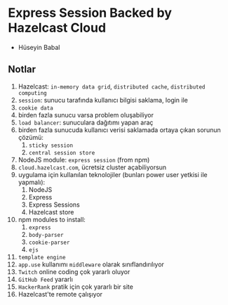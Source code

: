 # Express Session Backed by Hazelcast Cloud

* Hüseyin Babal

## Notlar

1. Hazelcast: `in-memory data grid`, `distributed cache`, `distributed computing`
2. `session`: sunucu tarafında kullanıcı bilgisi saklama, login ile
3. `cookie data`
4. birden fazla sunucu varsa problem oluşabiliyor
5. `load balancer`: sunuculara dağıtımı yapan araç
6. birden fazla sunucuda kullanıcı verisi saklamada ortaya çıkan sorunun çözümü:
   1. `sticky session`
   2. `central session store`
7. NodeJS module: `express session` (from npm)
8. `cloud.hazelcast.com`, ücretsiz cluster açabiliyorsun
9. uygulama için kullanılan teknolojiler (bunları power user yetkisi ile yapmalı):
   1. NodeJS
   2. Express
   3. Express Sessions
   4. Hazelcast store
10. npm modules to install:
    1. `express`
    2. `body-parser`
    3. `cookie-parser`
    4. `ejs`
11. `template engine` 
12. `app.use` kullanımı `middleware` olarak sınıflandırılıyor
13. `Twitch` online coding çok yararlı oluyor
14. `GitHub Feed` yararlı
15. `HackerRank` pratik için çok yararlı bir site
16. Hazelcast'te remote çalışıyor